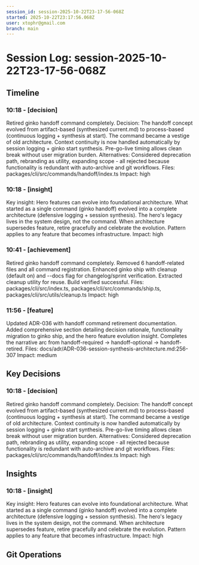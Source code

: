 ```yaml
---
session_id: session-2025-10-22T23-17-56-068Z
started: 2025-10-22T23:17:56.068Z
user: xtophr@gmail.com
branch: main
---
```


# Session Log: session-2025-10-22T23-17-56-068Z

## Timeline
<!-- Complete chronological log of all session events -->
<!-- Includes: fixes, features, achievements, and categorized entries (decisions/insights/git also appear in their sections) -->
<!-- GOOD: "Fixed auth timeout. Root cause: bcrypt rounds set to 15 (too slow). Reduced to 11." -->
<!-- BAD: "Fixed timeout" (too terse, missing root cause) -->

### 10:18 - [decision]
Retired ginko handoff command completely. Decision: The handoff concept evolved from artifact-based (synthesized current.md) to process-based (continuous logging + synthesis at start). The command became a vestige of old architecture. Context continuity is now handled automatically by session logging + ginko start synthesis. Pre-go-live timing allows clean break without user migration burden. Alternatives: Considered deprecation path, rebranding as utility, expanding scope - all rejected because functionality is redundant with auto-archive and git workflows.
Files: packages/cli/src/commands/handoff/index.ts
Impact: high


### 10:18 - [insight]
Key insight: Hero features can evolve into foundational architecture. What started as a single command (ginko handoff) evolved into a complete architecture (defensive logging + session synthesis). The hero's legacy lives in the system design, not the command. When architecture supersedes feature, retire gracefully and celebrate the evolution. Pattern applies to any feature that becomes infrastructure.
Impact: high


### 10:41 - [achievement]
Retired ginko handoff command completely. Removed 6 handoff-related files and all command registration. Enhanced ginko ship with cleanup (default on) and --docs flag for changelog/sprint verification. Extracted cleanup utility for reuse. Build verified successful.
Files: packages/cli/src/index.ts, packages/cli/src/commands/ship.ts, packages/cli/src/utils/cleanup.ts
Impact: high


### 11:56 - [feature]
Updated ADR-036 with handoff command retirement documentation. Added comprehensive section detailing decision rationale, functionality migration to ginko ship, and the hero feature evolution insight. Completes the narrative arc from handoff-required → handoff-optional → handoff-retired.
Files: docs/adr/ADR-036-session-synthesis-architecture.md:256-307
Impact: medium


## Key Decisions
<!-- Important decisions made during session with alternatives considered -->
<!-- These entries also appear in Timeline for narrative coherence -->
<!-- GOOD: "Chose JWT over sessions. Alternatives: server sessions (harder to scale), OAuth (vendor lock-in). JWT selected for stateless mobile support." -->
<!-- BAD: "Chose JWT for auth" (missing alternatives and rationale) -->

### 10:18 - [decision]
Retired ginko handoff command completely. Decision: The handoff concept evolved from artifact-based (synthesized current.md) to process-based (continuous logging + synthesis at start). The command became a vestige of old architecture. Context continuity is now handled automatically by session logging + ginko start synthesis. Pre-go-live timing allows clean break without user migration burden. Alternatives: Considered deprecation path, rebranding as utility, expanding scope - all rejected because functionality is redundant with auto-archive and git workflows.
Files: packages/cli/src/commands/handoff/index.ts
Impact: high


## Insights
<!-- Patterns, gotchas, learnings discovered -->
<!-- These entries also appear in Timeline for narrative coherence -->
<!-- GOOD: "Discovered bcrypt rounds 10-11 optimal. Testing showed rounds 15 caused 800ms delays; rounds 11 achieved 200ms with acceptable entropy." -->
<!-- BAD: "Bcrypt should be 11" (missing context and discovery process) -->

### 10:18 - [insight]
Key insight: Hero features can evolve into foundational architecture. What started as a single command (ginko handoff) evolved into a complete architecture (defensive logging + session synthesis). The hero's legacy lives in the system design, not the command. When architecture supersedes feature, retire gracefully and celebrate the evolution. Pattern applies to any feature that becomes infrastructure.
Impact: high


## Git Operations
<!-- Commits, merges, branch changes -->
<!-- These entries also appear in Timeline for narrative coherence -->
<!-- Log significant commits with: ginko log "Committed feature X" --category=git -->
